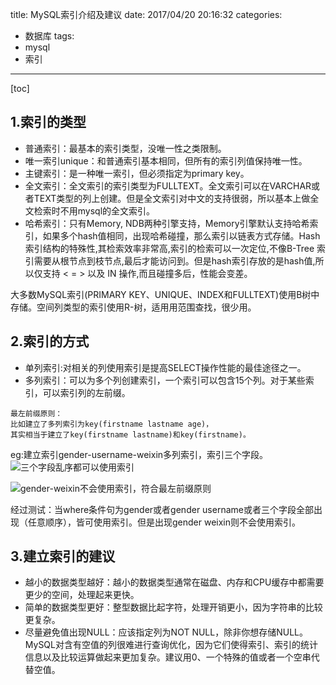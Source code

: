 title: MySQL索引介绍及建议
date: 2017/04/20 20:16:32
categories:
- 数据库
tags:
- mysql
- 索引
---
[toc]
## 1.索引的类型
- 普通索引：最基本的索引类型，没唯一性之类限制。
- 唯一索引unique：和普通索引基本相同，但所有的索引列值保持唯一性。
- 主键索引：是一种唯一索引，但必须指定为primary key。
- 全文索引：全文索引的索引类型为FULLTEXT。全文索引可以在VARCHAR或者TEXT类型的列上创建。但是全文索引对中文的支持很弱，所以基本上做全文检索时不用mysql的全文索引。
- 哈希索引：只有Memory, NDB两种引擎支持，Memory引擎默认支持哈希索引，如果多个hash值相同，出现哈希碰撞，那么索引以链表方式存储。Hash 索引结构的特殊性,其检索效率非常高,索引的检索可以一次定位,不像B-Tree 索引需要从根节点到枝节点,最后才能访问到。但是hash索引存放的是hash值,所以仅支持 < = > 以及 IN 操作,而且碰撞多后，性能会变差。

大多数MySQL索引(PRIMARY KEY、UNIQUE、INDEX和FULLTEXT)使用B树中存储。空间列类型的索引使用R-树，适用用范围查找，很少用。

## 2.索引的方式
- 单列索引:对相关的列使用索引是提高SELECT操作性能的最佳途径之一。
- 多列索引：可以为多个列创建索引，一个索引可以包含15个列。对于某些索引，可以索引列的左前缀。

```
最左前缀原则：
比如建立了多列索引为key(firstname lastname age)，
其实相当于建立了key(firstname lastname)和key(firstname)。
```
eg:建立索引gender-username-weixin多列索引，索引三个字段。
![三个字段乱序都可以使用索引](http://ohoyqlwj0.bkt.clouddn.com/%E4%B8%89%E4%B8%AA%E5%AD%97%E6%AE%B5%E4%BD%BF%E7%94%A8%E7%B4%A2%E5%BC%95.png)

![gender-weixin不会使用索引，符合最左前缀原则](http://ohoyqlwj0.bkt.clouddn.com/gender-weixin-%E4%B8%8D%E4%BD%BF%E7%94%A8%E7%B4%A2%E5%BC%95.png)

经过测试：当where条件句为gender或者gender username或者三个字段全部出现（任意顺序），皆可使用索引。但是出现gender weixin则不会使用索引。

## 3.建立索引的建议
- 越小的数据类型越好：越小的数据类型通常在磁盘、内存和CPU缓存中都需要更少的空间，处理起来更快。
- 简单的数据类型更好：整型数据比起字符，处理开销更小，因为字符串的比较更复杂。
- 尽量避免值出现NULL：应该指定列为NOT NULL，除非你想存储NULL。MySQL对含有空值的列很难进行查询优化，因为它们使得索引、索引的统计信息以及比较运算做起来更加复杂。建议用0、一个特殊的值或者一个空串代替空值。